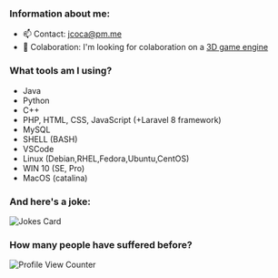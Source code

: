 <!--
### Hi there 👋
**JCOCA-Tech/JCOCA-Tech** is a ✨ _special_ ✨ repository because its `README.md` (this file) appears on your GitHub profile.
Here are some ideas to get you started:
-->

### Information about me: <br>
- 📫 Contact: [jcoca@pm.me](mailto:jcoca@pm.me)
- 👯 Colaboration: I'm looking for colaboration on a [3D game engine](https://en.wikipedia.org/wiki/Game_engine)

### What tools am I using?<br>
- Java
- Python
- C++
- PHP, HTML, CSS, JavaScript (+Laravel 8 framework)
- MySQL
- SHELL (BASH)
- VSCode
- Linux (Debian,RHEL,Fedora,Ubuntu,CentOS)
- WIN 10 (SE, Pro)
- MacOS (catalina)<br>

### And here's a joke:<br>

![Jokes Card](https://readme-jokes.vercel.app/api)

### How many people have suffered before? <br>

![Profile View Counter](https://komarev.com/ghpvc/?username=JCOCA-Tech)
<br>
